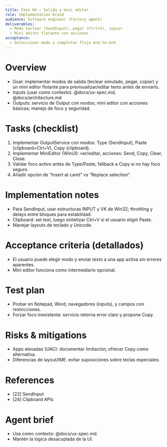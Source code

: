 ```yaml
---
title: Fase 04 – Salida y mini editor
role: Implementation Droid
audience: Software engineer (Factory agent)
deliverables:
  - Modo teclear (SendInput), pegar (Ctrl+V), copiar
  - Mini editor flotante con acciones
acceptance:
  - Seleccionar modo y completar flujo end‑to‑end
---
```


# Overview
- Goal: implementar modos de salida (teclear simulado, pegar, copiar) y un mini editor flotante para previsualizar/editar texto antes de enviarlo.
- Inputs (usar como contexto): @docs/ux-spec.md, @docs/architecture.md
- Outputs: servicio de Output con modos; mini editor con acciones básicas; manejo de foco y seguridad.

# Tasks (checklist)
1) Implementar OutputService con modos: Type (SendInput), Paste (clipboard+Ctrl+V), Copy (clipboard).
2) Implementar MiniEditor (WinUI): ver/editar, acciones: Send, Copy, Clear, Close.
3) Validar foco activo antes de Type/Paste; fallback a Copy si no hay foco seguro.
4) Añadir opción de “Insert at caret” vs “Replace selection”.

# Implementation notes
- Para SendInput, usar estructuras INPUT y VK de Win32; throttling y delays entre bloques para estabilidad.
- Clipboard: set text, luego sintetizar Ctrl+V si el usuario eligió Paste.
- Manejar layouts de teclado y Unicode.

# Acceptance criteria (detallados)
- El usuario puede elegir modo y enviar texto a una app activa sin errores aparentes.
- Mini editor funciona como intermediario opcional.

# Test plan
- Probar en Notepad, Word, navegadores (inputs), y campos con restricciones.
- Forzar foco inexistente: servicio retorna error claro y propone Copy.

# Risks & mitigations
- Apps elevadas (UAC): documentar limitación; ofrecer Copy como alternativa.
- Diferencias de layout/IME: evitar suposiciones sobre teclas especiales.

# References
- [22] SendInput
- [24] Clipboard APIs

# Agent brief
- Usa como contexto: @docs/ux-spec.md.
- Mantén la lógica desacoplada de la UI.
